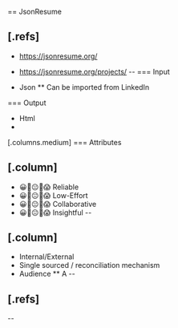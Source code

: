 == JsonResume

[.refs]
--
* https://jsonresume.org/
* https://jsonresume.org/projects/
--
=== Input

* Json
** Can be imported from LinkedIn

=== Output

- Html
- 

[.columns.medium]
=== Attributes

[.column]
--
- 😀🙂😐🙁😱 Reliable
- 😀🙂😐🙁😱 Low-Effort
- 😀🙂😐🙁😱 Collaborative
- 😀🙂😐🙁😱 Insightful
--

[.column]
--
* Internal/External
* Single sourced / reconciliation mechanism
* Audience
** A
--

[.refs]
--
--